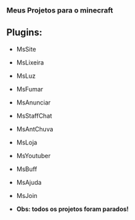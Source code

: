 ### Meus Projetos para o minecraft

## Plugins:

* MsSite
* MsLixeira
* MsLuz
* MsFumar
* MsAnunciar
* MsStaffChat
* MsAntChuva
* MsLoja
* MsYoutuber
* MsBuff
* MsAjuda
* MsJoin

* **Obs: todos os projetos foram parados!**
